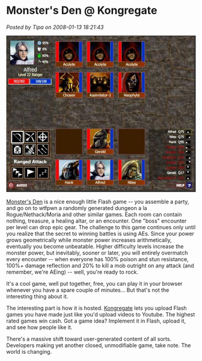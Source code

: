 # Monster's Den @ Kongregate

*Posted by Tipa on 2008-01-13 18:21:43*

![monstersden2.jpg](../uploads/2008/01/monstersden2.jpg)

[Monster's Den](http://www.kongregate.com/games/garin/monsters-den/) is a nice enough little Flash game -- you assemble a party, and go on to wtfpwn a randomly generated dungeon a la Rogue/Nethack/Moria and other similar games. Each room can contain nothing, treasure, a healing altar, or an encounter. One "boss" encounter per level can drop epic gear. The challenge to this game continues only until you realize that the secret to winning battles is using AEs. Since your power grows geometrically while monster power increases arithmetically, eventually you become unbeatable. Higher difficulty levels increase the monster power, but inevitably, sooner or later, you will entirely overmatch every encounter -- when everyone has 100% poison and stun resistance, 100%+ damage reflection and 20% to kill a mob outright on any attack (and remember, we're AEing) -- well, you're ready to rock.

It's a cool game, well put together, free, you can play it in your browser whenever you have a spare couple of minutes... But that's not the interesting thing about it.

The interesting part is how it is hosted. [Kongregate](http://www.kongregate.com/) lets you upload Flash games you have made just like you'd upload videos to Youtube. The highest rated games win cash. Got a game idea? Implement it in Flash, upload it, and see how people like it. 

There's a massive shift toward user-generated content of all sorts. Developers making yet another closed, unmodifiable game, take note. The world is changing.

